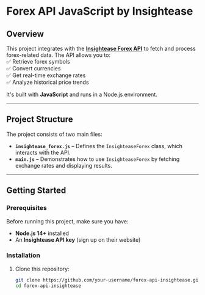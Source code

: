 # **Forex API JavaScript by Insightease**

## **Overview**
This project integrates with the **[Insightease Forex API](https://insightease.com/docs/forex-api)** to fetch and process forex-related data. The API allows you to:  
✅ Retrieve forex symbols  
✅ Convert currencies  
✅ Get real-time exchange rates  
✅ Analyze historical price trends  

It's built with **JavaScript** and runs in a Node.js environment.

---

## **Project Structure**
The project consists of two main files:

- **`insightease_forex.js`** – Defines the `InsighteaseForex` class, which interacts with the API.
- **`main.js`** – Demonstrates how to use `InsighteaseForex` by fetching exchange rates and displaying results.

---

## **Getting Started**

### **Prerequisites**
Before running this project, make sure you have:

- **Node.js 14+** installed
- An **Insightease API key** (sign up on their website)

### **Installation**
1. Clone this repository:
   ```sh
   git clone https://github.com/your-username/forex-api-insightease.git
   cd forex-api-insightease
